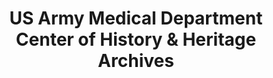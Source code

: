 ---
layout: repo
title: "US Army Medical Department Center of History & Heritage Archives"
id: 16763
permalink: repos/16763/
---